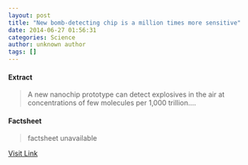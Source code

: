 ```yaml
---
layout: post
title: "New bomb-detecting chip is a million times more sensitive"
date: 2014-06-27 01:56:31
categories: Science
author: unknown author
tags: []
---
```



#### Extract
>A new nanochip prototype can detect explosives in the air at concentrations of few molecules per 1,000 trillion....

#### Factsheet
>factsheet unavailable

[Visit Link](http://feeds.sciencealert.com.au/~r/sciencealert-latestnews/~3/6SO3q93JNHY/20142706-25760.html)


